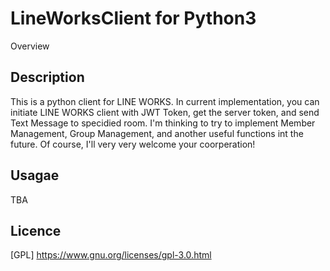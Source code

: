 LineWorksClient for Python3
====
Overview
## Description
This is a python client for LINE WORKS.
In current implementation, you can initiate LINE WORKS client with JWT Token,
get the server token, and send Text Message to specidied room.
I'm thinking to try to implement Member Management, Group Management, and another useful functions int the future.
Of course, I'll very very welcome your coorperation!

## Usagae
TBA

## Licence
[GPL] https://www.gnu.org/licenses/gpl-3.0.html